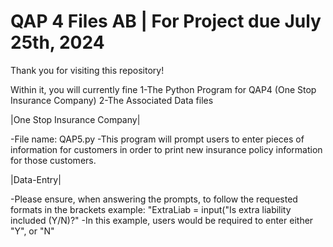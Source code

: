 # QAP 4 Files AB  | For Project due July 25th, 2024

Thank you for visiting this repository!

Within it, you will currently fine 
1-The Python Program for QAP4 (One Stop Insurance Company)
2-The Associated Data files

|One Stop Insurance Company|

-File name: QAP5.py
-This program will prompt users to enter pieces of information for customers in order to print new insurance policy information for those customers.

|Data-Entry|

-Please ensure, when answering the prompts, to follow the requested formats in the brackets
example: "ExtraLiab = input("Is extra liability included (Y/N)?"
-In this example, users would be required to enter either "Y", or "N"



